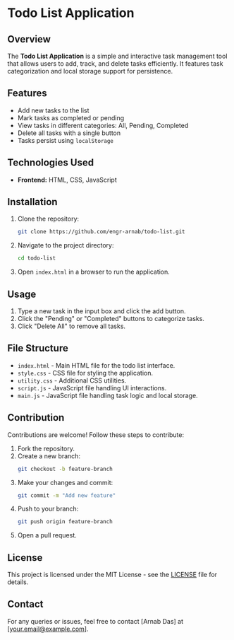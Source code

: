 # Todo List Application

## Overview
The **Todo List Application** is a simple and interactive task management tool that allows users to add, track, and delete tasks efficiently. It features task categorization and local storage support for persistence.

## Features
- Add new tasks to the list
- Mark tasks as completed or pending
- View tasks in different categories: All, Pending, Completed
- Delete all tasks with a single button
- Tasks persist using `localStorage`

## Technologies Used
- **Frontend:** HTML, CSS, JavaScript

## Installation
1. Clone the repository:
   ```bash
   git clone https://github.com/engr-arnab/todo-list.git
   ```
2. Navigate to the project directory:
   ```bash
   cd todo-list
   ```
3. Open `index.html` in a browser to run the application.

## Usage
1. Type a new task in the input box and click the add button.
2. Click the "Pending" or "Completed" buttons to categorize tasks.
3. Click "Delete All" to remove all tasks.

## File Structure
- `index.html` - Main HTML file for the todo list interface.
- `style.css` - CSS file for styling the application.
- `utility.css` - Additional CSS utilities.
- `script.js` - JavaScript file handling UI interactions.
- `main.js` - JavaScript file handling task logic and local storage.

## Contribution
Contributions are welcome! Follow these steps to contribute:
1. Fork the repository.
2. Create a new branch:
   ```bash
   git checkout -b feature-branch
   ```
3. Make your changes and commit:
   ```bash
   git commit -m "Add new feature"
   ```
4. Push to your branch:
   ```bash
   git push origin feature-branch
   ```
5. Open a pull request.

## License
This project is licensed under the MIT License - see the [LICENSE](LICENSE) file for details.

## Contact
For any queries or issues, feel free to contact [Arnab Das] at [your.email@example.com].
